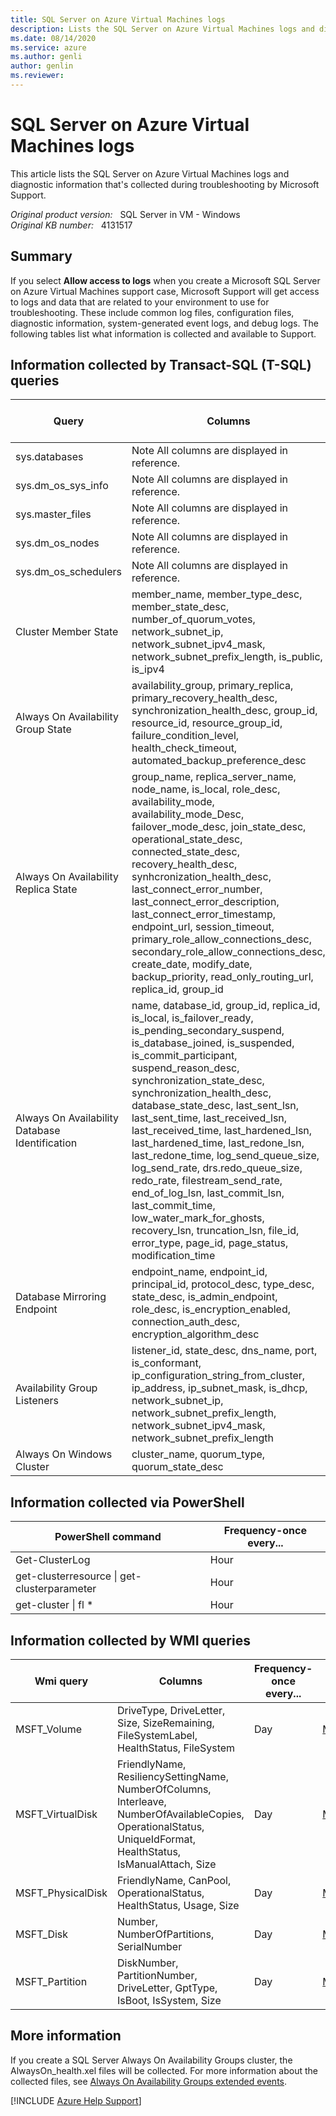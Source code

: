```yaml
---
title: SQL Server on Azure Virtual Machines logs
description: Lists the SQL Server on Azure Virtual Machines logs and diagnostic information that's collected during troubleshooting by Microsoft Support.
ms.date: 08/14/2020
ms.service: azure
ms.author: genli
author: genlin
ms.reviewer: 
---
```

# SQL Server on Azure Virtual Machines logs

This article lists the SQL Server on Azure Virtual Machines logs and diagnostic information that's collected during troubleshooting by Microsoft Support.

_Original product version:_ &nbsp; SQL Server in VM - Windows  
_Original KB number:_ &nbsp; 4131517

## Summary

If you select **Allow access to logs** when you create a Microsoft SQL Server on Azure Virtual Machines support case, Microsoft Support will get access to logs and data that are related to your environment to use for troubleshooting. These include common log files, configuration files, diagnostic information, system-generated event logs, and debug logs. The following tables list what information is collected and available to Support.

## Information collected by Transact-SQL (T-SQL) queries

| Query| Columns| Frequency-once every...| Reference |
|---|---|---|---|
| sys.databases| Note All columns are displayed in reference.|Day| [sys.databases](/sql/relational-databases/system-catalog-views/sys-databases-transact-sql) |
| sys.dm_os_sys_info| Note All columns are displayed in reference.|15 minutes| [sys.dm_os_sys_info](/sql/relational-databases/system-dynamic-management-views/sys-dm-os-sys-info-transact-sql) |
| sys.master_files| Note All columns are displayed in reference.|15 minutes| [sys.master_files](/sql/relational-databases/system-catalog-views/sys-master-files-transact-sql) |
| sys.dm_os_nodes| Note All columns are displayed in reference.|Day| [sys.dm_os_nodes](/sql/relational-databases/system-dynamic-management-views/sys-dm-os-nodes-transact-sql) |
| sys.dm_os_schedulers| Note All columns are displayed in reference.|Day| [sys.dm_os_schedulers](/sql/relational-databases/system-dynamic-management-views/sys-dm-os-schedulers-transact-sql) |
| Cluster Member State| member_name, member_type_desc, member_state_desc, number_of_quorum_votes, network_subnet_ip, network_subnet_ipv4_mask, network_subnet_prefix_length, is_public, is_ipv4|5 minutes| [sys.dm_hadr_cluster_members](/sql/relational-databases/system-dynamic-management-views/sys-dm-hadr-cluster-members-transact-sql) [sys.dm_hadr_cluster_networks](/sql/relational-databases/system-dynamic-management-views/sys-dm-hadr-cluster-networks-transact-sql) |
| Always On Availability Group State| availability_group, primary_replica, primary_recovery_health_desc, synchronization_health_desc, group_id, resource_id, resource_group_id, failure_condition_level, health_check_timeout, automated_backup_preference_desc|5 minutes| [sys.availability_groups](/sql/relational-databases/system-catalog-views/sys-availability-groups-transact-sql) [sys.dm_hadr_availability_group_states](/sql/relational-databases/system-dynamic-management-views/sys-dm-hadr-availability-group-states-transact-sql) |
| Always On Availability Replica State| group_name, replica_server_name, node_name, is_local, role_desc, availability_mode, availability_mode_Desc, failover_mode_desc, join_state_desc, operational_state_desc, connected_state_desc, recovery_health_desc, synhcronization_health_desc, last_connect_error_number, last_connect_error_description, last_connect_error_timestamp, endpoint_url, session_timeout, primary_role_allow_connections_desc, secondary_role_allow_connections_desc, create_date, modify_date, backup_priority, read_only_routing_url, replica_id, group_id|5 minutes| [sys.dm_hadr_availability_replica_cluster_nodes](/sql/relational-databases/system-dynamic-management-views/sys-dm-hadr-availability-replica-cluster-nodes-transact-sql) [sys.dm_hadr_availability_replica_cluster_states](/sql/relational-databases/system-dynamic-management-views/sys-dm-hadr-availability-replica-cluster-states-transact-sql) [sys.dm_hadr_availability_replica_states](/sql/relational-databases/system-dynamic-management-views/sys-dm-hadr-availability-replica-states-transact-sql) [sys.availability_replicas](/sql/relational-databases/system-catalog-views/sys-availability-replicas-transact-sql) [sys.availability_groups](/sql/relational-databases/system-catalog-views/sys-availability-groups-transact-sql) |
| Always On Availability Database Identification| name, database_id, group_id, replica_id, is_local, is_failover_ready, is_pending_secondary_suspend, is_database_joined, is_suspended, is_commit_participant, suspend_reason_desc, synchronization_state_desc, synchronization_health_desc, database_state_desc, last_sent_lsn, last_sent_time, last_received_lsn, last_received_time, last_hardened_lsn, last_hardened_time, last_redone_lsn, last_redone_time, log_send_queue_size, log_send_rate, drs.redo_queue_size, redo_rate, filestream_send_rate, end_of_log_lsn, last_commit_lsn, last_commit_time, low_water_mark_for_ghosts, recovery_lsn, truncation_lsn, file_id, error_type, page_id, page_status, modification_time|5 minutes| [sys.dm_hadr_database_replica_cluster_states](/sql/relational-databases/system-dynamic-management-views/sys-dm-hadr-database-replica-cluster-states-transact-sql) [sys.dm_hadr_database_replica_states](/sql/relational-databases/system-dynamic-management-views/sys-dm-hadr-database-replica-states-transact-sql) [sys.dm_hadr_auto_page_repair](/sql/relational-databases/system-dynamic-management-views/sys-dm-hadr-auto-page-repair-transact-sql)  |
| Database Mirroring Endpoint| endpoint_name, endpoint_id, principal_id, protocol_desc, type_desc, state_desc, is_admin_endpoint, role_desc, is_encryption_enabled, connection_auth_desc, encryption_algorithm_desc|15 minutes| [sys.database_mirroring_endpoints](/sql/relational-databases/system-catalog-views/sys-database-mirroring-endpoints-transact-sql) |
| Availability Group Listeners| listener_id, state_desc, dns_name, port, is_conformant, ip_configuration_string_from_cluster, ip_address, ip_subnet_mask, is_dhcp, network_subnet_ip, network_subnet_prefix_length, network_subnet_ipv4_mask, network_subnet_prefix_length|15 minutes| [sys.availability_group_listeners](/sql/relational-databases/system-catalog-views/sys-availability-group-listeners-transact-sql) [sys.availability_group_listener_ip_addresses](/sql/relational-databases/system-catalog-views/sys-availability-group-listener-ip-addresses-transact-sql) |
| Always On Windows Cluster| cluster_name, quorum_type, quorum_state_desc|15 minutes| [sys.dm_hadr_cluster](/sql/relational-databases/system-dynamic-management-views/sys-dm-hadr-cluster-transact-sql) |
  
## Information collected via PowerShell

| PowerShell command| Frequency-once every... |
|---|---|
| Get-ClusterLog|Hour|
| get-clusterresource \| get-clusterparameter|Hour|
| get-cluster \| fl *|Hour|
  
## Information collected by WMI queries

| Wmi query| Columns| Frequency-once every...| Link |
|---|---|---|---|
| MSFT_Volume| DriveType, DriveLetter, Size, SizeRemaining, FileSystemLabel, HealthStatus, FileSystem|Day| [MSFT_Volume](/previous-versions/windows/desktop/stormgmt/msft-volume?redirectedfrom=MSDN) |
| MSFT_VirtualDisk| FriendlyName, ResiliencySettingName, NumberOfColumns, Interleave, NumberOfAvailableCopies, OperationalStatus, UniqueIdFormat, HealthStatus, IsManualAttach, Size|Day| [MSFT_VirtualDisk](/previous-versions/windows/desktop/stormgmt/msft-virtualdisk?redirectedfrom=MSDN) |
| MSFT_PhysicalDisk| FriendlyName, CanPool, OperationalStatus, HealthStatus, Usage, Size|Day| [MSFT_PhysicalDisk](/previous-versions/windows/desktop/stormgmt/msft-physicaldisk?redirectedfrom=MSDN) |
| MSFT_Disk| Number, NumberOfPartitions, SerialNumber|Day| [MSFT_Disk](/previous-versions/windows/desktop/stormgmt/msft-disk?redirectedfrom=MSDN) |
| MSFT_Partition| DiskNumber, PartitionNumber, DriveLetter, GptType, IsBoot, IsSystem, Size|Day| [MSFT_Partition](/previous-versions/windows/desktop/stormgmt/msft-partition?redirectedfrom=MSDN) |
  
## More information

If you create a SQL Server Always On Availability Groups cluster, the AlwaysOn_health.xel files will be collected. For more information about the collected files, see [Always On Availability Groups extended events](/sql/database-engine/availability-groups/windows/always-on-extended-events).

[!INCLUDE [Azure Help Support](../../includes/azure-help-support.md)]
